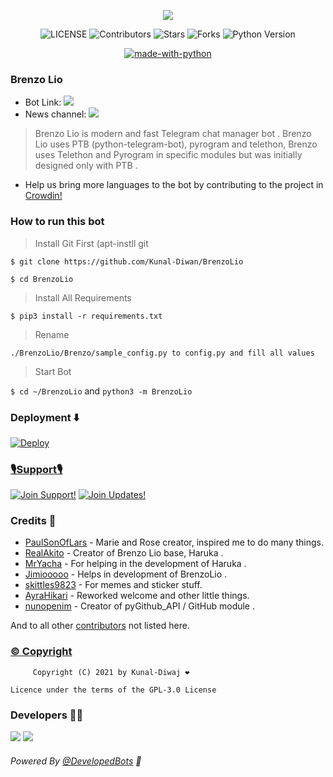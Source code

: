 <p align="center">
  <img src="https://telegra.ph/file/acd048244b5a817655028.jpg">
</p>

<p align="center">
    <img src="https://img.shields.io/github/license/Kunal-Diwan/BrenzoLio?style=for-the-badge&logo=appveyor" alt="LICENSE">
    <img src="https://img.shields.io/github/contributors/Kunal-Diwan/BrenzoLio?style=for-the-badge&logo=appveyor" alt="Contributors">
    <img src="https://img.shields.io/github/stars/Kunal-Diwan/BrenzoLio?style=for-the-badge&logo=appveyor" alt="Stars">
    <img src="https://img.shields.io/github/forks/Kunal-Diwan/BrenzoLio?style=for-the-badge&logo=appveyor" alt="Forks">
    <img src="https://img.shields.io/badge/python-3.9-green?style=for-the-badge&logo=appveyor" alt="Python Version">
</p>

<p align="center">
    <a href="https://python.org"> <img src="http://forthebadge.com/images/badges/made-with-python.svg" alt="made-with-python"></a>
</p>

### Brenzo Lio
* Bot Link:  <a href="https://telegram.dog/BrenzoLioBot" alt="Brenzo-Lio"> <img src="https://img.shields.io/badge/%F0%9F%A4%96%20-Brenzo Lio-blue" /> </a>
* News channel: <a  href="https://telegram.dog/BrenzoLio" alt="Brenzo News"> <img  src="https://img.shields.io/badge/%F0%9F%92%A1-Brenzo%20News-9cf" /> </a>

> Brenzo Lio is modern and fast Telegram chat manager bot . Brenzo Lio uses PTB (python-telegram-bot), pyrogram and telethon, Brenzo uses Telethon and Pyrogram in specific modules but was initially designed only with PTB .

* Help us bring more languages to the bot by contributing to the project in [Crowdin!](https://crowdin.com/project/brenzolio)

### <b>How to run this bot</b>

> Install Git First (apt-instll git

```$ git clone https://github.com/Kunal-Diwan/BrenzoLio```

`$ cd BrenzoLio`

> Install All Requirements

```$ pip3 install -r requirements.txt```

> Rename

```./BrenzoLio/Brenzo/sample_config.py to config.py and fill all values```

> Start Bot 

```$ cd ~/BrenzoLio``` and  ```python3 -m BrenzoLio```


### Deployment ⬇️

[![Deploy](https://www.herokucdn.com/deploy/button.svg)](https://heroku.com/deploy?template=https://github.com/Kunal-Diwan/BrenzoLio.git) 

### <b><u>🎙️Support🎙️</u></b>

[![Join Support!](https://img.shields.io/badge/Support%20Chat-Support-green)](https://t.me/BrenzoLioGroup)
[![Join Updates!](https://img.shields.io/badge/Join%20Channel-Updates-green)](https://t.me/BrenzoLio)

### Credits 🤖

* [PaulSonOfLars](https://github.com/PaulSonOfLars) - Marie and Rose creator, inspired me to do many things.
* [RealAkito](https://github.com/RealAkito) - Creator of Brenzo Lio base, Haruka  .
* [MrYacha](https://github.com/MrYacha) - For helping in the development of Haruka .
* [Jimiooooo](https://github.com/Jimiooooo) - Helps in development of BrenzoLio .
* [skittles9823](https://github.com/skittles9823) - For memes and sticker stuff.
* [AyraHikari](https://github.com/AyraHikari) - Reworked welcome and other little things.
* [nunopenim](https://github.com/nunopenim) - Creator of pyGithub_API / GitHub module .

And to all other [contributors](https://github.com/Kunal-Diwan/BrenzoLio/graphs/contributors) not listed here.

### <b><u>© Copyright</u></b>

         Copyright (C) 2021 by Kunal-Diwaj ❤️️

    Licence under the terms of the GPL-3.0 License           


### Developers 👨‍💻 

<a href="https://github.com/Kunal-Diwan" alt="Kunal-Diwan"> <img src="https://img.shields.io/badge/Kunal-Diwan-95B9C7?logo=github" /></a>
<a href="https://github.com/Jimiooooo/" alt="Jimiooooo"> <img src="https://img.shields.io/badge/Jimiooooo-90302f?logo=github" /></a>

###### Powered By [@DevelopedBots](https://telegram.dog/DevelopedBots) 💖
